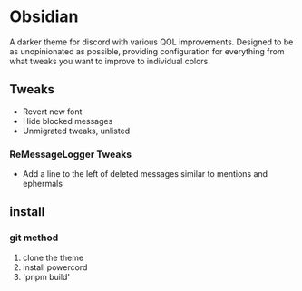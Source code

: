 # Obsidian
A darker theme for discord with various QOL improvements. Designed to be as unopinionated as possible, providing configuration for everything from what tweaks you want to improve to individual colors.

## Tweaks
- Revert new font
- Hide blocked messages
- Unmigrated tweaks, unlisted

### ReMessageLogger Tweaks
- Add a line to the left of deleted messages similar to mentions and ephermals

## install
### git method 
1. clone the theme
2. install powercord
3. `pnpm build'
